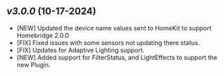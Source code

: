 ## _**v3.0.0**_ (10-17-2024)

- [NEW] Updated the device name values sent to HomeKit to support Homebridge 2.0.0
- [FIX] Fixed issues with some sensors not updating there status.
- [FIX] Updates for Adaptive Lighting support.
- [NEW] Added support for FilterStatus, and LightEffects to support the new Plugin.
